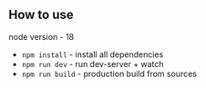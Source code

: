 ## How to use
node version - 18
* `npm install` - install all dependencies
* `npm run dev` - run dev-server + watch
* `npm run build` - production build from sources
